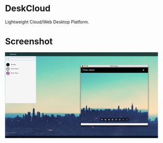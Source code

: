 # DeskCloud
Lightweight Cloud/Web Desktop Platform.

# Screenshot
<img src="https://raw.githubusercontent.com/deskcloud/os/master/docs/screenshot.png">
